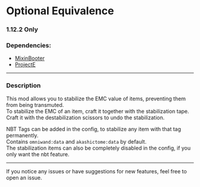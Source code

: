 # Optional Equivalence

### **1.12.2 Only**

### Dependencies: 
- [MixinBooter](https://www.curseforge.com/minecraft/mc-mods/mixin-booter)
- [ProjectE](https://www.curseforge.com/minecraft/mc-mods/projecte)
-----

### Description

This mod allows you to stabilize the EMC value of items, preventing them from being transmuted. <br>
To stabilize the EMC of an item, craft it together with the stabilization tape. <br>
Craft it with the destabilization scissors to undo the stabilization. <br>

NBT Tags can be added in the config, to stabilize any item with that tag permanently. <br>
Contains `omniwand:data` and `akashictome:data` by default. <br>
The stabilization items can also be completely disabled in the config, if you only want the nbt feature. <br>

-----

If you notice any issues or have suggestions for new features, feel free to open an issue.
